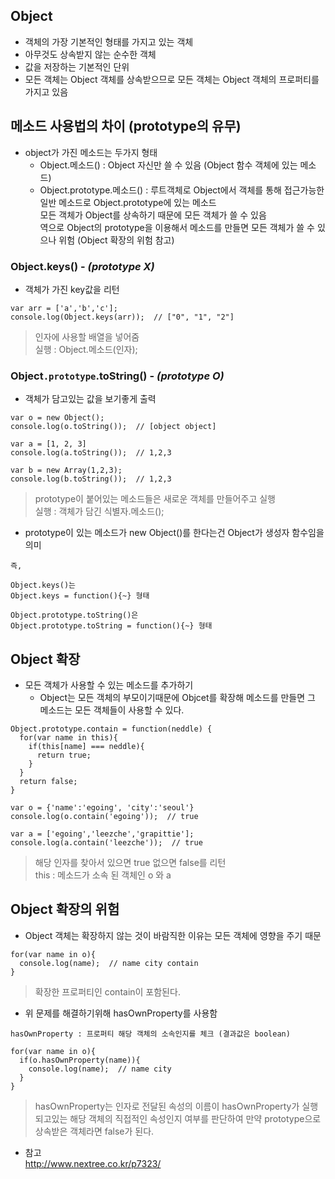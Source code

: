 ## Object
- 객체의 가장 기본적인 형태를 가지고 있는 객체
- 아무것도 상속받지 않는 순수한 객체
- 값을 저장하는 기본적인 단위
- 모든 객체는 Object 객체를 상속받으므로 모든 객체는 Object 객체의 프로퍼티를 가지고 있음

## 메소드 사용법의 차이 (prototype의 유무)
- object가 가진 메소드는 두가지 형태
  - Object.메소드() : Object 자신만 쓸 수 있음 (Object 함수 객체에 있는 메소드)
  - Object.prototype.메소드() : 루트객체로 Object에서 객체를 통해 접근가능한 일반 메소드로 Object.prototype에 있는 메소드<br/>모든 객체가 Object를 상속하기 때문에 모든 객체가 쓸 수 있음<br/>역으로 Object의 prototype을 이용해서 메소드를 만들면 모든 객체가 쓸 수 있으나 위험 (Object 확장의 위험 참고)
### Object.keys() - _(prototype X)_
- 객체가 가진 key값을 리턴
```
var arr = ['a','b','c'];
console.log(Object.keys(arr));  // ["0", "1", "2"]
```
> 인자에 사용할 배열을 넣어줌<br/>실행 : Object.메소드(인자);

### Object`.prototype`.toString() - _(prototype O)_
- 객체가 담고있는 값을 보기좋게 출력
```
var o = new Object();
console.log(o.toString());  // [object object]

var a = [1, 2, 3]
console.log(a.toString());  // 1,2,3

var b = new Array(1,2,3);
console.log(b.toString());  // 1,2,3
```
> prototype이 붙어있는 메소드들은 새로운 객체를 만들어주고 실행<br/>실행 : 객체가 담긴 식별자.메소드();

- prototype이 있는 메소드가 new Object()를 한다는건 Object가 생성자 함수임을 의미
```
즉,

Object.keys()는
Object.keys = function(){~} 형태

Object.prototype.toString()은
Object.prototype.toString = function(){~} 형태
```

## Object 확장
- 모든 객체가 사용할 수 있는 메소드를 추가하기
  - Object는 모든 객체의 부모이기때문에 Objcet를 확장해 메소드를 만들면 그 메소드는 모든 객체들이 사용할 수 있다.

```
Object.prototype.contain = function(neddle) {
  for(var name in this){
    if(this[name] === neddle){
      return true;
    }
  }
  return false;
}

var o = {'name':'egoing', 'city':'seoul'}
console.log(o.contain('egoing'));  // true

var a = ['egoing','leezche','grapittie'];
console.log(a.contain('leezche'));  // true
```
> 해당 인자를 찾아서 있으면 true 없으면 false를 리턴<br/>this : 메소드가 소속 된 객체인 o 와 a


## Object 확장의 위험
- Object 객체는 확장하지 않는 것이 바람직한 이유는 모든 객체에 영향을 주기 때문
```
for(var name in o){
  console.log(name);  // name city contain
}
```
> 확장한 프로퍼티인 contain이 포함된다.

- 위 문제를 해결하기위해 hasOwnProperty를 사용함

`hasOwnProperty : 프로퍼티 해당 객체의 소속인지를 체크 (결과값은 boolean)`

```
for(var name in o){
  if(o.hasOwnProperty(name)){
    console.log(name);  // name city
  }
}
```
> hasOwnProperty는 인자로 전달된 속성의 이름이 hasOwnProperty가 실행되고있는 해당 객체의 직접적인 속성인지 여부를 판단하여 만약 prototype으로 상속받은 객체라면 false가 된다.

- 참고<br/>http://www.nextree.co.kr/p7323/
